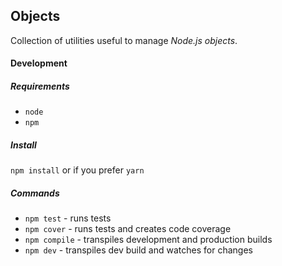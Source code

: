 ## Objects

Collection of utilities useful to manage *Node.js objects*.

#### Development

##### Requirements

+ `node`
+ `npm`

##### Install

`npm install` or if you prefer `yarn`  

##### Commands

+ `npm test` - runs tests  
+ `npm cover` - runs tests and creates code coverage  
+ `npm compile` - transpiles development and production builds  
+ `npm dev` - transpiles dev build and watches for changes  